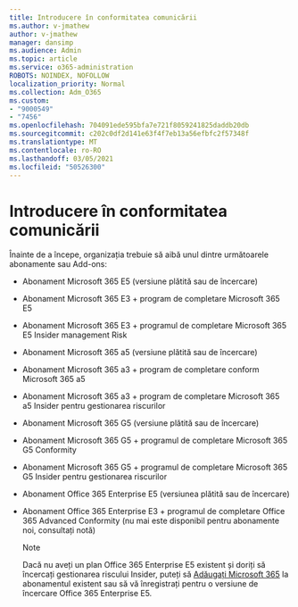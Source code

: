 ```yaml
---
title: Introducere în conformitatea comunicării
ms.author: v-jmathew
author: v-jmathew
manager: dansimp
ms.audience: Admin
ms.topic: article
ms.service: o365-administration
ROBOTS: NOINDEX, NOFOLLOW
localization_priority: Normal
ms.collection: Adm_O365
ms.custom:
- "9000549"
- "7456"
ms.openlocfilehash: 704091ede595bfa7e721f8059241825daddb20db
ms.sourcegitcommit: c202c0df2d141e63f4f7eb13a56efbfc2f57348f
ms.translationtype: MT
ms.contentlocale: ro-RO
ms.lasthandoff: 03/05/2021
ms.locfileid: "50526300"
---
```

# <a name="get-started-with-communication-compliance"></a>Introducere în conformitatea comunicării

Înainte de a începe, organizația trebuie să aibă unul dintre următoarele abonamente sau Add-ons:

* Abonament Microsoft 365 E5 (versiune plătită sau de încercare)
* Abonament Microsoft 365 E3 + program de completare Microsoft 365 E5
* Abonament Microsoft 365 E3 + programul de completare Microsoft 365 E5 Insider management Risk
* Abonament Microsoft 365 a5 (versiune plătită sau de încercare)
* Abonament Microsoft 365 a3 + program de completare conform Microsoft 365 a5
* Abonament Microsoft 365 a3 + program de completare Microsoft 365 a5 Insider pentru gestionarea riscurilor
* Abonament Microsoft 365 G5 (versiune plătită sau de încercare)
* Abonament Microsoft 365 G5 + programul de completare Microsoft 365 G5 Conformity
* Abonament Microsoft 365 G5 + programul de completare Microsoft 365 G5 Insider pentru gestionarea riscurilor
* Abonament Office 365 Enterprise E5 (versiunea plătită sau de încercare)
* Abonament Office 365 Enterprise E3 + programul de completare Office 365 Advanced Conformity (nu mai este disponibil pentru abonamente noi, consultați notă)

    > [!NOTE]
    > Dacă nu aveți un plan Office 365 Enterprise E5 existent și doriți să încercați gestionarea riscului Insider, puteți să [Adăugați Microsoft 365](https://go.microsoft.com/fwlink/?linkid=2130508) la abonamentul existent sau să vă înregistrați pentru o versiune de încercare Office 365 Enterprise E5.
